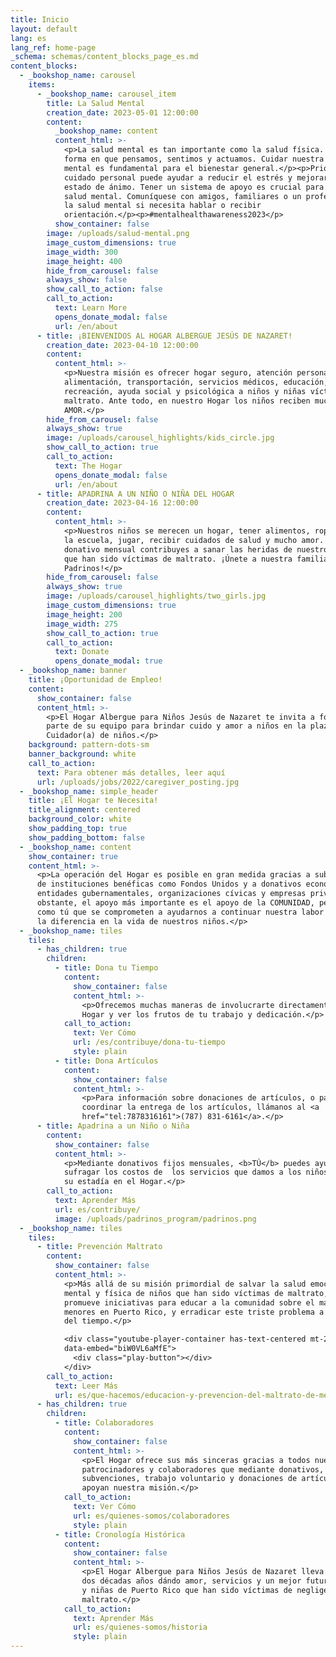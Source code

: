 ```yaml
---
title: Inicio
layout: default
lang: es
lang_ref: home-page
_schema: schemas/content_blocks_page_es.md
content_blocks:
  - _bookshop_name: carousel
    items:
      - _bookshop_name: carousel_item
        title: La Salud Mental
        creation_date: 2023-05-01 12:00:00
        content:
          _bookshop_name: content
          content_html: >-
            <p>La salud mental es tan importante como la salud física. Afecta la
            forma en que pensamos, sentimos y actuamos. Cuidar nuestra salud
            mental es fundamental para el bienestar general.</p><p>Priorizar el
            cuidado personal puede ayudar a reducir el estrés y mejorar el
            estado de ánimo. Tener un sistema de apoyo es crucial para una buena
            salud mental. Comuníquese con amigos, familiares o un profesional de
            la salud mental si necesita hablar o recibir
            orientación.</p><p>#mentalhealthawareness2023</p>
          show_container: false
        image: /uploads/salud-mental.png
        image_custom_dimensions: true
        image_width: 300
        image_height: 400
        hide_from_carousel: false
        always_show: false
        show_call_to_action: false
        call_to_action:
          text: Learn More
          opens_donate_modal: false
          url: /en/about
      - title: ¡BIENVENIDOS AL HOGAR ALBERGUE JESÚS DE NAZARET!
        creation_date: 2023-04-10 12:00:00
        content:
          content_html: >-
            <p>Nuestra misión es ofrecer hogar seguro, atención personal,
            alimentación, transportación, servicios médicos, educación,
            recreación, ayuda social y psicológica a niños y niñas víctimas de
            maltrato. Ante todo, en nuestro Hogar los niños reciben mucho
            AMOR.</p>
        hide_from_carousel: false
        always_show: true
        image: /uploads/carousel_highlights/kids_circle.jpg
        show_call_to_action: true
        call_to_action:
          text: The Hogar
          opens_donate_modal: false
          url: /en/about
      - title: APADRINA A UN NIÑO O NIÑA DEL HOGAR
        creation_date: 2023-04-16 12:00:00
        content:
          content_html: >-
            <p>Nuestros niños se merecen un hogar, tener alimentos, ropa, ir a
            la escuela, jugar, recibir cuidados de salud y mucho amor. Con tu
            donativo mensual contribuyes a sanar las heridas de nuestros niños
            que han sido víctimas de maltrato. ¡Únete a nuestra familia de
            Padrinos!</p>
        hide_from_carousel: false
        always_show: true
        image: /uploads/carousel_highlights/two_girls.jpg
        image_custom_dimensions: true
        image_height: 200
        image_width: 275
        show_call_to_action: true
        call_to_action:
          text: Donate
          opens_donate_modal: true
  - _bookshop_name: banner
    title: ¡Oportunidad de Empleo!
    content:
      show_container: false
      content_html: >-
        <p>El Hogar Albergue para Niños Jesús de Nazaret te invita a formar
        parte de su equipo para brindar cuido y amor a niños en la plaza de
        Cuidador(a) de niños.</p>
    background: pattern-dots-sm
    banner_background: white
    call_to_action:
      text: Para obtener más detalles, leer aquí
      url: /uploads/jobs/2022/caregiver_posting.jpg
  - _bookshop_name: simple_header
    title: ¡El Hogar te Necesita!
    title_alignment: centered
    background_color: white
    show_padding_top: true
    show_padding_bottom: false
  - _bookshop_name: content
    show_container: true
    content_html: >-
      <p>La operación del Hogar es posible en gran medida gracias a subvenciones
      de instituciones benéficas como Fondos Unidos y a donativos económicos de
      entidades gubernamentales, organizaciones cívicas y empresas privadas. No
      obstante, el apoyo más importante es el apoyo de la COMUNIDAD, personas
      como tú que se comprometen a ayudarnos a continuar nuestra labor y hacer
      la diferencia en la vida de nuestros niños.</p>
  - _bookshop_name: tiles
    tiles:
      - has_children: true
        children:
          - title: Dona tu Tiempo
            content:
              show_container: false
              content_html: >-
                <p>Ofrecemos muchas maneras de involucrarte directamente con el
                Hogar y ver los frutos de tu trabajo y dedicación.</p>
            call_to_action:
              text: Ver Cómo
              url: /es/contribuye/dona-tu-tiempo
              style: plain
          - title: Dona Artículos
            content:
              show_container: false
              content_html: >-
                <p>Para información sobre donaciones de artículos, o para
                coordinar la entrega de los artículos, llámanos al <a
                href="tel:7878316161">(787) 831-6161</a>.</p>
      - title: Apadrina a un Niño o Niña
        content:
          show_container: false
          content_html: >-
            <p>Mediante donativos fijos mensuales, <b>TÚ</b> puedes ayudarnos a
            sufragar los costos de  los servicios que damos a los niños durante
            su estadía en el Hogar.</p>
        call_to_action:
          text: Aprender Más
          url: es/contribuye/
          image: /uploads/padrinos_program/padrinos.png
  - _bookshop_name: tiles
    tiles:
      - title: Prevención Maltrato
        content:
          show_container: false
          content_html: >-
            <p>Más allá de su misión primordial de salvar la salud emocional,
            mental y física de niños que han sido víctimas de maltrato, el Hogar
            promueve iniciativas para educar a la comunidad sobre el maltrato de
            menores en Puerto Rico, y erradicar este triste problema a través
            del tiempo.</p>

            <div class="youtube-player-container has-text-centered mt-2"
            data-embed="biW0VL6aMfE">
              <div class="play-button"></div>
            </div>
        call_to_action:
          text: Leer Más
          url: es/que-hacemos/educacion-y-prevencion-del-maltrato-de-menores
      - has_children: true
        children:
          - title: Colaboradores
            content:
              show_container: false
              content_html: >-
                <p>El Hogar ofrece sus más sinceras gracias a todos nuestros
                patrocinadores y colaboradores que mediante donativos,
                subvenciones, trabajo voluntario y donaciones de artículos
                apoyan nuestra misión.</p>
            call_to_action:
              text: Ver Cómo
              url: es/quienes-somos/colaboradores
              style: plain
          - title: Cronología Histórica
            content:
              show_container: false
              content_html: >-
                <p>El Hogar Albergue para Niños Jesús de Nazaret lleva más de
                dos décadas años dándo amor, servicios y un mejor futuro a niños
                y niñas de Puerto Rico que han sido víctimas de negligencia o
                maltrato.</p>
            call_to_action:
              text: Aprender Más
              url: es/quienes-somos/historia
              style: plain
---
```

